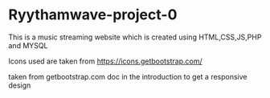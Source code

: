 # Ryythamwave-project-0
This is a music streaming website which is created using HTML,CSS,JS,PHP and MYSQL


Icons used are taken from https://icons.getbootstrap.com/

<meta name="viewport" content="width=device-width, initial-scale=1"> taken from getbootstrap.com doc in the introduction to get a responsive design